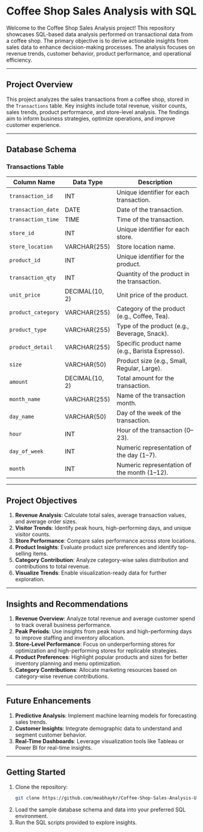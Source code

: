 # Coffee Shop Sales Analysis with SQL

Welcome to the Coffee Shop Sales Analysis project! This repository showcases SQL-based data analysis performed on transactional data from a coffee shop. The primary objective is to derive actionable insights from sales data to enhance decision-making processes. The analysis focuses on revenue trends, customer behavior, product performance, and operational efficiency.

---

## **Project Overview**

This project analyzes the sales transactions from a coffee shop, stored in the `Transactions` table. Key insights include total revenue, visitor counts, sales trends, product performance, and store-level analysis. The findings aim to inform business strategies, optimize operations, and improve customer experience.

---

## **Database Schema**

### **Transactions Table**
| Column Name       | Data Type         | Description                                             |
|--------------------|-------------------|---------------------------------------------------------|
| `transaction_id`   | INT               | Unique identifier for each transaction.                |
| `transaction_date` | DATE              | Date of the transaction.                               |
| `transaction_time` | TIME              | Time of the transaction.                               |
| `store_id`         | INT               | Unique identifier for each store.                      |
| `store_location`   | VARCHAR(255)      | Store location name.                                   |
| `product_id`       | INT               | Unique identifier for the product.                     |
| `transaction_qty`  | INT               | Quantity of the product in the transaction.            |
| `unit_price`       | DECIMAL(10, 2)    | Unit price of the product.                             |
| `product_category` | VARCHAR(255)      | Category of the product (e.g., Coffee, Tea).           |
| `product_type`     | VARCHAR(255)      | Type of the product (e.g., Beverage, Snack).           |
| `product_detail`   | VARCHAR(255)      | Specific product name (e.g., Barista Espresso).         |
| `size`             | VARCHAR(50)       | Product size (e.g., Small, Regular, Large).            |
| `amount`           | DECIMAL(10, 2)    | Total amount for the transaction.                      |
| `month_name`       | VARCHAR(255)      | Name of the transaction month.                         |
| `day_name`         | VARCHAR(50)       | Day of the week of the transaction.                    |
| `hour`             | INT               | Hour of the transaction (0–23).                        |
| `day_of_week`      | INT               | Numeric representation of the day (1–7).               |
| `month`            | INT               | Numeric representation of the month (1–12).            |

---

## **Project Objectives**

1. **Revenue Analysis**: Calculate total sales, average transaction values, and average order sizes.  
2. **Visitor Trends**: Identify peak hours, high-performing days, and unique visitor counts.  
3. **Store Performance**: Compare sales performance across store locations.  
4. **Product Insights**: Evaluate product size preferences and identify top-selling items.  
5. **Category Contribution**: Analyze category-wise sales distribution and contributions to total revenue.  
6. **Visualize Trends**: Enable visualization-ready data for further exploration.
---

## **Insights and Recommendations**

1. **Revenue Overview**: Analyze total revenue and average customer spend to track overall business performance.  
2. **Peak Periods**: Use insights from peak hours and high-performing days to improve staffing and inventory allocation.  
3. **Store-Level Performance**: Focus on underperforming stores for optimization and high-performing stores for replicable strategies.  
4. **Product Preferences**: Highlight popular products and sizes for better inventory planning and menu optimization.  
5. **Category Contributions**: Allocate marketing resources based on category-wise revenue contributions.

---

## **Future Enhancements**

1. **Predictive Analysis**: Implement machine learning models for forecasting sales trends.  
2. **Customer Insights**: Integrate demographic data to understand and segment customer behavior.  
3. **Real-Time Dashboards**: Leverage visualization tools like Tableau or Power BI for real-time insights.

---

## **Getting Started**

1. Clone the repository:  
   ```bash
   git clone https://github.com/meabhaykr/Coffee-Shop-Sales-Analysis-Using-SQL
   ```
2. Load the sample database schema and data into your preferred SQL environment.  
3. Run the SQL scripts provided to explore insights.
